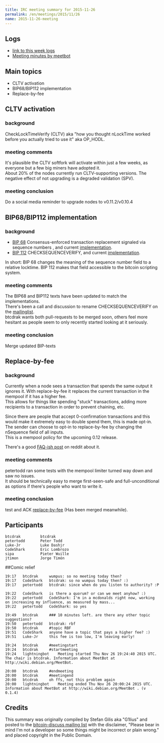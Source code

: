 ```yaml
---
title: IRC meeting summary for 2015-11-26
permalink: /en/meetings/2015/11/26
name: 2015-11-26-meeting
---
```

## Logs

- [link to this week logs](http://bitcoinstats.com/irc/bitcoin-dev/logs/2015/11/26#l1448565880.0)  
- [Meeting minutes by meetbot](http://www.erisian.com.au/meetbot/bitcoin-dev/2015/bitcoin-dev.2015-11-26-19.24.html)  

## Main topics  
  
- CLTV activation  
- BIP68/BIP112 implementation  
- Replace-by-fee

## CLTV activation

### background  

CheckLockTimeVerify (CLTV) aka "how you thought nLockTime worked before you actually tried to use it" aka OP_HODL.

### meeting comments

It's plausible the CLTV softfork will activate within just a few weeks, as everyone but a few big miners have adopted it.  
About 20% of the nodes currently run CLTV-supporting versions. The negative effect of not upgrading is a degraded validation (SPV).  

### meeting conclusion  

Do a social media reminder to upgrade nodes to v0.11.2/v0.10.4

## BIP68/BIP112 implementation

### background  

- [BIP 68](https://github.com/bitcoin/bips/blob/master/bip-0068.mediawiki)  Consensus-enforced transaction replacement signaled via sequence numbers , and current [implementation](https://github.com/bitcoin/bitcoin/pull/6312).  
- [BIP 112](https://github.com/bitcoin/bips/blob/master/bip-0112.mediawiki) CHECKSEQUENCEVERIFY, and current [implementation](https://github.com/bitcoin/bitcoin/pull/6564).  

In short: BIP 68 changes the meaning of the sequence number field to a relative locktime. BIP 112 makes that field accessible to the bitcoin scripting system.

### meeting comments

The BIP68 and BIP112 texts have been updated to match the implementations.  
There's been a call and discussion to rename CHECKSEQUENCEVERIFY on the [mailinglist](https://www.mail-archive.com/bitcoin-dev@lists.linuxfoundation.org/msg02876.html).  
btcdrak wants both pull-requests to be merged soon, others feel more hesitant as people seem to only recently started looking at it seriously.  

### meeting conclusion

Merge updated BIP-texts

## Replace-by-fee

### background

Currently when a node sees a transaction that spends the same output it ignores it. With replace-by-fee it replaces the current transaction in the mempool if it has a higher fee.   
This allows for things like spending "stuck" transactions, adding more recipients to a transaction in order to prevent chaining, etc.  

Since there are people that accept 0-confirmation transactions and this would make it extremely easy to double spend them, this is made opt-in.  
The sender can choose to opt-in to replace-by-fee by changing the nSequence field of all inputs.   
This is a mempool policy for the upcoming 0.12 release.

There's a good [FAQ-ish post](https://www.reddit.com/r/Bitcoin/comments/3urm8o/optin_rbf_is_misunderstood_ask_questions_about_it/) on reddit about it.

### meeting comments

petertodd ran some tests with the mempool limiter turned way down and saw no issues.   
It should be technically easy to merge first-seen-safe and full-unconditional as options if there's people who want to write it.  

### meeting conclusion

test and ACK [replace-by-fee](https://github.com/bitcoin/bitcoin/pull/6871) (Has been merged meanwhile).

## Participants

    btcdrak         btcdrak  
    petertodd       Peter Todd  
    Luke-Jr         Luke Dashjr  
    CodeShark       Eric Lombrozo  
    sipa            Pieter Wuille  
    jtimon          Jorge Timón  

##Comic relief

    19:17	btcdrak		wumpus: so no meeting today then?  
    19:17	CodeShark	btcdrak: so no wumpus today then? :)  
    19:17	petertodd	btcdrak: since when do you listen to authority? :P  

    19:22	CodeShark	is there a quorum? or can we meet anyhow? :)  
    19:22	petertodd	CodeShark: I'm in a mcdonalds right now, working on increasing my influence, as measured by mass...  
    19:22	petertodd	CodeShark: so yes  

    19:49	btcdrak		### 10 minutes left. are there any other topic suggestions?  
    19:50	petertodd	btcdrak: rbf  
    19:50	btcdrak		#topic RBF    
    19:51	CodeShark	anyone have a topic that pays a higher fee? :)    
    19:51	Luke-Jr		this fee is too low, I'm leaving early!     

    19:24	btcdrak		#meetingstart  
    19:24	btcdrak		#startmeeting  
    19:24	lightningbot	Meeting started Thu Nov 26 19:24:40 2015 UTC. The chair is btcdrak. Information about MeetBot at http://wiki.debian.org/MeetBot.

    20:00	btcdrak		#endmeeting  
    20:00	btcdrak		#meetingend  
    20:00	btcdrak		oh ffs, not this problem again  
    20:00	lightningbot	Meeting ended Thu Nov 26 20:00:24 2015 UTC. Information about MeetBot at http://wiki.debian.org/MeetBot . (v 0.1.4)

## Credits

This summary was originally compiled by Stefan Gilis aka "G1lius" and posted to the [bitcoin-discuss mailing list][meetingsource] with the disclaimer, "Please bear in mind I'm not a developer so some things might be incorrect or plain wrong." and placed copyright in the Public Domain.

[meetingsource]: http://lists.linuxfoundation.org/pipermail/bitcoin-discuss/2015-November/000035.html
